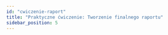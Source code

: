```yaml
---
id: "cwiczenie-raport"
title: "Praktyczne ćwiczenie: Tworzenie finalnego raportu"
sidebar_position: 5
---
```

